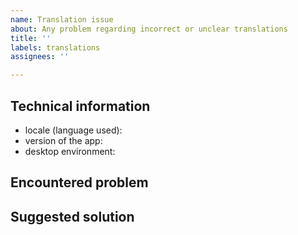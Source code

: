 ```yaml
---
name: Translation issue
about: Any problem regarding incorrect or unclear translations
title: ''
labels: translations
assignees: ''

---
```


## Technical information

- locale (language used): 
- version of the app: 
- desktop environment: 

## Encountered problem

<!-- explain where the problematic label is located (add screenshots to help) -->
<!-- and what's wrong with it -->

## Suggested solution

<!-- optionally, suggest a better translation -->


